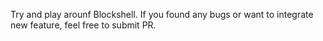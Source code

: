 Try and play arounf Blockshell. If you found any bugs or want to integrate new feature, feel free to submit PR.
